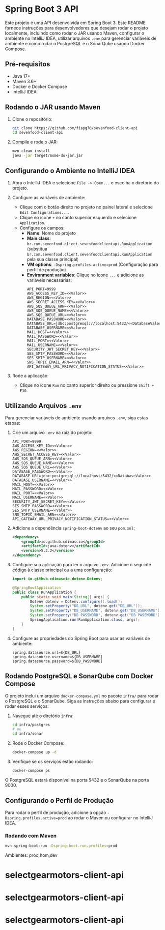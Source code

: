 # Spring Boot 3 API

Este projeto é uma API desenvolvida em Spring Boot 3. Este README fornece instruções para desenvolvedores que desejam rodar o projeto localmente, incluindo como rodar o JAR usando Maven, configurar o ambiente no IntelliJ IDEA, utilizar arquivos `.env` para gerenciar variáveis de ambiente e como rodar o PostgreSQL e o SonarQube usando Docker Compose.

## Pré-requisitos

- Java 17+
- Maven 3.6+
- Docker e Docker Compose
- IntelliJ IDEA

## Rodando o JAR usando Maven

1. Clone o repositório:
    ```bash
    git clone https://github.com/fiapg70/sevenfood-client-api
    cd sevenfood-client-api
    ```

2. Compile e rode o JAR:
    ```bash
    mvn clean install
    java -jar target/nome-do-jar.jar
    ```

## Configurando o Ambiente no IntelliJ IDEA

1. Abra o IntelliJ IDEA e selecione `File -> Open...` e escolha o diretório do projeto.

2. Configure as variáveis de ambiente:
   - Clique com o botão direito no projeto no painel lateral e selecione `Edit Configurations...`.
   - Clique no ícone `+` no canto superior esquerdo e selecione `Application`.
   - Configure os campos:
      - **Name**: Nome do projeto
      - **Main class**: `br.com.sevenfood.client.sevenfoodclientapi.RunApplication` (substitua `br.com.sevenfood.client.sevenfoodclientapi.RunApplication` pela sua classe principal)
      - **VM options**: `-Dspring.profiles.active=prod` (Configuração para perfil de produção)
      - **Environment variables**: Clique no ícone `...` e adicione as variáveis necessárias:
        ```properties
        API_PORT=9999
        AWS_ACCESS_KEY_ID=<<Valor>>
        AWS_REGION=<<Valor>>
        AWS_SECRET_ACCESS_KEY=<<Valor>>
        AWS_SQS_QUEUE_ARN=<<Valor>>
        AWS_SQS_QUEUE_NAME=<<Valor>>
        AWS_SQS_QUEUE_URL=<<Valor>>
        DATABASE_PASSWORD=<<Valor>>
        DATABASE_URL=jdbc:postgresql://localhost:5432/<<DatabaseValor>>
        DATABASE_USERNAME=<<Valor>>
        MAIL_HOST=<<Valor>>
        MAIL_PASSWORD=<<Valor>>
        MAIL_PORT=<<Valor>>
        MAIL_USERNAME=<<Valor>>
        SECURITY_JWT_SECRET_KEY=<<Valor>>
        SES_SMTP_PASSWORD=<<Valor>>
        SES_SMTP_USERNAME=<<Valor>>
        SNS_TOPIC_EMAIL_ARN=<<Valor>>
        API_GATEWAY_URL_PRIVACY_NOTIFICATION_STATUS=<<Valor>>
        ```

3. Rode a aplicação:
   - Clique no ícone `Run` no canto superior direito ou pressione `Shift + F10`.

## Utilizando Arquivos `.env`

Para gerenciar variáveis de ambiente usando arquivos `.env`, siga estas etapas:

1. Crie um arquivo `.env` na raiz do projeto:
    ```properties
    API_PORT=9999
    AWS_ACCESS_KEY_ID=<<Valor>>
    AWS_REGION=<<Valor>>
    AWS_SECRET_ACCESS_KEY=<<Valor>>
    AWS_SQS_QUEUE_ARN=<<Valor>>
    AWS_SQS_QUEUE_NAME=<<Valor>>
    AWS_SQS_QUEUE_URL=<<Valor>>
    DATABASE_PASSWORD=<<Valor>>
    DATABASE_URL=jdbc:postgresql://localhost:5432/<<DatabaseValor>>
    DATABASE_USERNAME=<<Valor>>
    MAIL_HOST=<<Valor>>
    MAIL_PASSWORD=<<Valor>>
    MAIL_PORT=<<Valor>>
    MAIL_USERNAME=<<Valor>>
    SECURITY_JWT_SECRET_KEY=<<Valor>>
    SES_SMTP_PASSWORD=<<Valor>>
    SES_SMTP_USERNAME=<<Valor>>
    SNS_TOPIC_EMAIL_ARN=<<Valor>>
    API_GATEWAY_URL_PRIVACY_NOTIFICATION_STATUS=<<Valor>>
    ```

2. Adicione a dependência `spring-boot-dotenv` ao seu `pom.xml`:
    ```xml
    <dependency>
        <groupId>io.github.cdimascio</groupId>
        <artifactId>java-dotenv</artifactId>
        <version>5.2.2</version>
    </dependency>
    ```

3. Configure sua aplicação para ler o arquivo `.env`. Adicione o seguinte código à classe principal ou a uma configuração:
    ```java
    import io.github.cdimascio.dotenv.Dotenv;

    @SpringBootApplication
    public class RunApplication {
        public static void main(String[] args) {
            Dotenv dotenv = Dotenv.configure().load();
            System.setProperty("DB_URL", dotenv.get("DB_URL"));
            System.setProperty("DB_USERNAME", dotenv.get("DB_USERNAME"));
            System.setProperty("DB_PASSWORD", dotenv.get("DB_PASSWORD"));
            SpringApplication.run(RunApplication.class, args);
        }
    }
    ```

4. Configure as propriedades do Spring Boot para usar as variáveis de ambiente:
    ```properties
    spring.datasource.url=${DB_URL}
    spring.datasource.username=${DB_USERNAME}
    spring.datasource.password=${DB_PASSWORD}
    ```

## Rodando PostgreSQL e SonarQube com Docker Compose

O projeto inclui um arquivo `docker-compose.yml` no pacote `infra/` para rodar o PostgreSQL e o SonarQube. Siga as instruções abaixo para configurar e rodar esses serviços:

1. Navegue até o diretório `infra`:
    ```bash
    cd infra/postgres
    # ou
    cd infra/sonar
    ```

2. Rode o Docker Compose:
    ```bash
    docker-compose up -d
    ```

3. Verifique se os serviços estão rodando:
    ```bash
    docker-compose ps
    ```

O PostgreSQL estará disponível na porta 5432 e o SonarQube na porta 9000.

## Configurando o Perfil de Produção

Para rodar o perfil de produção, adicione a opção `-Dspring.profiles.active=prod` ao rodar o Maven ou configurar no IntelliJ IDEA.

### Rodando com Maven

```bash
mvn spring-boot:run -Dspring-boot.run.profiles=prod
```
Ambientes: prod,hom,dev
# selectgearmotors-client-api
# selectgearmotors-client-api
# selectgearmotors-client-api
